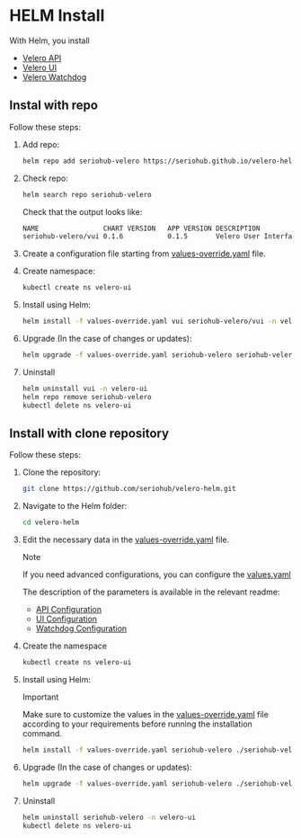 # HELM Install

With Helm, you install

- [Velero API](https://github.com/seriohub/velero-api)
- [Velero UI](https://github.com/seriohub/velero-ui)
- [Velero Watchdog](https://github.com/seriohub/velero-watchdog)

## Instal with repo

Follow these steps:

1. Add repo:

    ``` bash
    helm repo add seriohub-velero https://seriohub.github.io/velero-helm/
    ```

2. Check repo:

    ``` bash
    helm search repo seriohub-velero
    ```

    Check that the output looks like:

    ``` bash
    NAME                CHART VERSION   APP VERSION DESCRIPTION                                       
    seriohub-velero/vui 0.1.6           0.1.5       Velero User Interface: a friendly UI and dashbo..
    ```

3. Create a configuration file starting from [values-override.yaml](values-override.yaml) file.

4. Create namespace:
  
    ``` bash
    kubectl create ns velero-ui
    ```

5. Install using Helm:

    ``` bash
    helm install -f values-override.yaml vui seriohub-velero/vui -n velero-ui
    ```

6. Upgrade (In the case of changes or updates):

    ``` bash
    helm upgrade -f values-override.yaml seriohub-velero seriohub-velero/vui -n velero-ui
    ```

7. Uninstall

    ``` bash
    helm uninstall vui -n velero-ui
    helm repo remove seriohub-velero
    kubectl delete ns velero-ui
    ```

## Install with clone repository

Follow these steps:

1. Clone the repository:

    ``` bash
    git clone https://github.com/seriohub/velero-helm.git
    ```

2. Navigate to the Helm folder:

    ``` bash
    cd velero-helm
    ```

3. Edit the necessary data in the [values-override.yaml](values-override.yaml) file.

    > [!NOTE]
    > If you need advanced configurations, you can configure the [values.yaml](seriohub-velero/values.yaml)
    >
    > The description of the parameters is available in the relevant readme:
    > - [API Configuration](https://github.com/seriohub/velero-api#configuration)
    > - [UI Configuration](https://github.com/seriohub/velero-ui#configuration)
    > - [Watchdog Configuration](https://github.com/seriohub/velero-watchdog#configuration)

4. Create the namespace

    ``` bash
    kubectl create ns velero-ui
    ```

5. Install using Helm:

    > [!IMPORTANT]
    > Make sure to customize the values in the [values-override.yaml](values-override.yaml) file according to your requirements before running the installation command.

    ``` bash
    helm install -f values-override.yaml seriohub-velero ./seriohub-velero/ -n velero-ui
    ```

6. Upgrade (In the case of changes or updates):

    ``` bash
    helm upgrade -f values-override.yaml seriohub-velero ./seriohub-velero/ -n velero-ui
    ```

7. Uninstall

    ``` bash
    helm uninstall seriohub-velero -n velero-ui
    kubectl delete ns velero-ui
    ```

